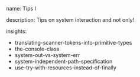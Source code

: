 name: Tips I

description: Tips on system interaction and not only!

insights:

- translating-scanner-tokens-into-primitive-types
- the-console-class
- system-out-vs-system-err
- system-independent-path-specification
- use-try-with-resources-instead-of-finally
